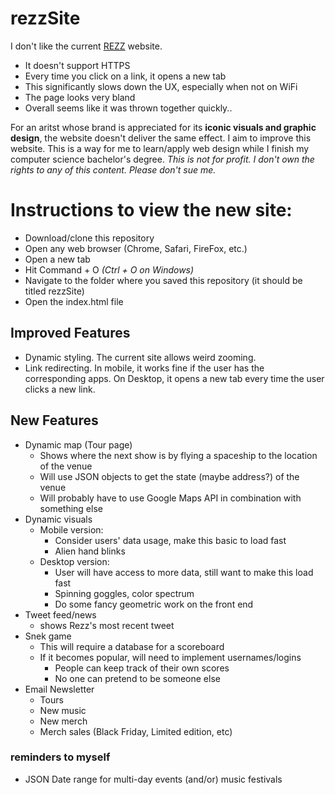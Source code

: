 # rezzSite
I don't like the current [REZZ](http://officialrezz.com/) website.
- It doesn't support HTTPS
- Every time you click on a link, it opens a new tab
- This significantly slows down the UX, especially when not on WiFi
- The page looks very bland
- Overall seems like it was thrown together quickly..

For an aritst whose brand is appreciated for its **iconic visuals and graphic design**, the website doesn't deliver the same effect.
I aim to improve this website. This is a way for me to learn/apply web design while I finish my computer science bachelor's degree.
*This is not for profit. I don't own the rights to any of this content. Please don't sue me.*

# Instructions to view the new site:
- Download/clone this repository
- Open any web browser (Chrome, Safari, FireFox, etc.) 
- Open a new tab
- Hit Command + O *(Ctrl + O on Windows)*
- Navigate to the folder where you saved this repository (it should be titled rezzSite)
- Open the index.html file

## Improved Features
- Dynamic styling. The current site allows weird zooming.
- Link redirecting. In mobile, it works fine if the user has the corresponding apps. On Desktop, it opens a new tab every time the user clicks a new link.

## New Features 
- Dynamic map (Tour page)
	- Shows where the next show is by flying a spaceship to the location of the venue
	- Will use JSON objects to get the state (maybe address?) of the venue
	- Will probably have to use Google Maps API in combination with something else
- Dynamic visuals
	- Mobile version:
		- Consider users' data usage, make this basic to load fast
		- Alien hand blinks
	- Desktop version:
		- User will have access to more data, still want to make this load fast
		- Spinning goggles, color spectrum
		- Do some fancy geometric work on the front end
- Tweet feed/news
	- shows Rezz's most recent tweet
- Snek game
	- This will require a database for a scoreboard
	- If it becomes popular, will need to implement usernames/logins
		- People can keep track of their own scores
		- No one can pretend to be someone else
- Email Newsletter
	- Tours
	- New music 
	- New merch
	- Merch sales (Black Friday, Limited edition, etc)

### reminders to myself
- JSON Date range for multi-day events (and/or) music festivals